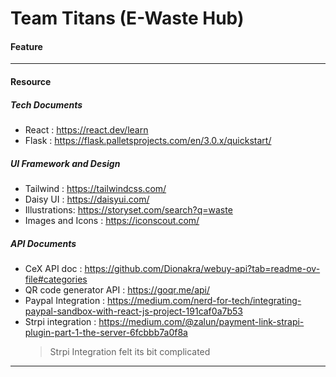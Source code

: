# Team Titans (E-Waste Hub)

#### Feature

---

#### Resource

##### Tech Documents

- React : https://react.dev/learn
- Flask : https://flask.palletsprojects.com/en/3.0.x/quickstart/

##### UI Framework and Design

- Tailwind : https://tailwindcss.com/
- Daisy UI : https://daisyui.com/
- Illustrations: https://storyset.com/search?q=waste
- Images and Icons : https://iconscout.com/

##### API Documents

- CeX API doc : https://github.com/Dionakra/webuy-api?tab=readme-ov-file#categories
- QR code generator API : https://goqr.me/api/
- Paypal Integration : https://medium.com/nerd-for-tech/integrating-paypal-sandbox-with-react-js-project-191caf0a7b53
- Strpi integration : https://medium.com/@zalun/payment-link-strapi-plugin-part-1-the-server-6fcbbb7a0f8a
  > Strpi Integration felt its bit complicated

---
